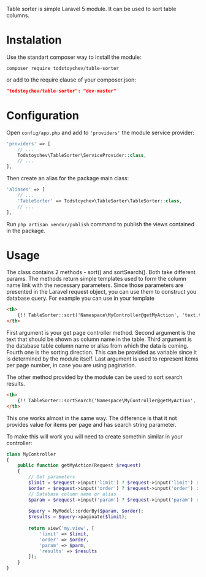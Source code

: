 Table sorter is simple Laravel 5 module. It can be used to sort table columns.

# Instalation
Use the standart composer way to install the module: 

```
composer require todstoychev/table-sorter
```

or add to the require clause of your composer.json: 

```json
"todstoychev/table-sorter": "dev-master"
```

# Configuration
Open ```config/app.php``` and add to ```'providers'``` the module service provider: 

```php
'providers' => [
    // ...
    Todstoychev\TableSorter\ServiceProvider::class,
    // ...
],
```

Then create an alias for the package main class:
```php
'aliases' => [
    // ...
    'TableSorter' => Todstoychev\TableSorter\TableSorter::class,
    // ...
],
```

Run ```php artisan vendor/publish``` command to publish the views contained in the package.

# Usage
The class contains 2 methods - sort() and sortSearch(). Both take different params. The methods return simple templates used to form the column name link with the necessary parameters. Since those parameters are presented in the Laravel request object, you can use them to construct you database query.
For example you can use in your template
```html
<th>
    {!! TableSorter::sort('Namespace\MyController@getMyAction', 'text.to.use.for.columnName', 'database.table.columnName', 'asc', 10) !!}
</th>
```

First argument is your get page controller method. Second argument is the text that should be shown as column name in the table. Third argument is the database table column name or alias from which the data is coming. Fourth one is the sorting direction. This can be provided as variable since it is determined by the module itself. Last argument is used to represent items per page number, in case you are using pagination. 

The other method provided by the module can be used to sort search results.

```html
<th>
    {!! TableSorter::sortSearch('Namespace\MyController@getMyAction', 'text.to.use.for.columnName', 'search.string', 'database.table.columnName', 'asc') !!}
</th>
```

This one works almost in the same way. The difference is that it not provides value for items per page and has search string parameter.

To make this will work you will need to create somethin similar in your controller:

```php
class MyController
{
    public function getMyAction(Request $request)
    {
        // Get parameters 
        $limit = $request->input('limit') ? $request->input('limit') : null;
        $order = $request->input('order') ? $request->input('order') : null;
        // Database column name or alias
        $param = $request->input('param') ? $request->input('param') : null;
        
        $query = MyModel::orderBy($param, $order);
        $results = $query->paginate($limit);
        
        return view('my.view', [
            'limit' => $limit,
            'order' => $order,
            'param' => $parm,
            'results' => $results
        ]);
    }
}
```

